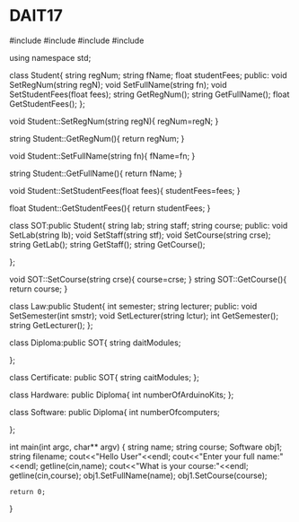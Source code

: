 # DAIT17
#include <cstdlib>
#include <iostream>
#include <fstream>
#include <string>

using namespace std;

class Student{
    string regNum;
    string fName;
    float studentFees;
public:
void SetRegNum(string regN);
void SetFullName(string fn);
void SetStudentFees(float fees);
string GetRegNum();
string GetFullName();
float GetStudentFees();
};

void Student::SetRegNum(string regN){
    regNum=regN;
}

string Student::GetRegNum(){
    return regNum;
}

void Student::SetFullName(string fn){
    fName=fn;
}

string Student::GetFullName(){
    return fName;
}

void Student::SetStudentFees(float fees){
    studentFees=fees;
}

float Student::GetStudentFees(){
    return studentFees;
}

class SOT:public Student{
    string lab;
    string staff;
    string course;
public:
    void SetLab(string lb);
    void SetStaff(string stf);
    void SetCourse(string crse);
    string GetLab();
    string GetStaff();
    string GetCourse();
    
};

void SOT::SetCourse(string crse){
    course=crse;
}
string SOT::GetCourse(){
    return course;
}

class Law:public Student{
    int semester;
    string lecturer;
public:
    void SetSemester(int smstr);
    void SetLecturer(string lctur);
    int GetSemester();
    string GetLecturer();
};

class Diploma:public SOT{
    string daitModules;
    
};

class Certificate: public SOT{
    string caitModules;
};

class Hardware: public Diploma{
    int numberOfArduinoKits;
};

class Software: public Diploma{
    int numberOfcomputers;
    
};

int main(int argc, char** argv) {
    string name;
    string course;
    Software obj1;
    string filename;
    cout<<"Hello User"<<endl;
    cout<<"Enter your full name:"<<endl;
    getline(cin,name);
    cout<<"What is your course:"<<endl;
    getline(cin,course);
    obj1.SetFullName(name);
    obj1.SetCourse(course);
    
    return 0;
}
